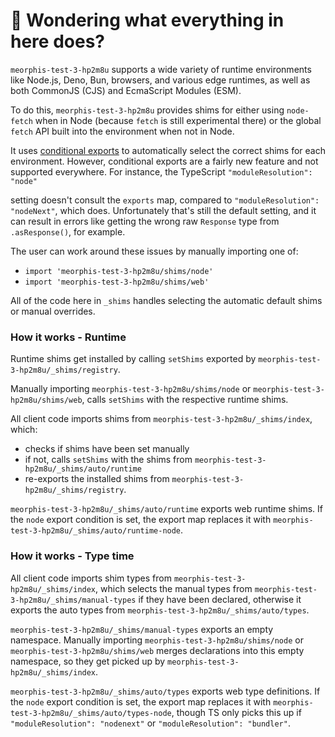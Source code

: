 # 👋 Wondering what everything in here does?

`meorphis-test-3-hp2m8u` supports a wide variety of runtime environments like Node.js, Deno, Bun, browsers, and various
edge runtimes, as well as both CommonJS (CJS) and EcmaScript Modules (ESM).

To do this, `meorphis-test-3-hp2m8u` provides shims for either using `node-fetch` when in Node (because `fetch` is still experimental there) or the global `fetch` API built into the environment when not in Node.

It uses [conditional exports](https://nodejs.org/api/packages.html#conditional-exports) to
automatically select the correct shims for each environment. However, conditional exports are a fairly new
feature and not supported everywhere. For instance, the TypeScript `"moduleResolution": "node"`

setting doesn't consult the `exports` map, compared to `"moduleResolution": "nodeNext"`, which does.
Unfortunately that's still the default setting, and it can result in errors like
getting the wrong raw `Response` type from `.asResponse()`, for example.

The user can work around these issues by manually importing one of:

- `import 'meorphis-test-3-hp2m8u/shims/node'`
- `import 'meorphis-test-3-hp2m8u/shims/web'`

All of the code here in `_shims` handles selecting the automatic default shims or manual overrides.

### How it works - Runtime

Runtime shims get installed by calling `setShims` exported by `meorphis-test-3-hp2m8u/_shims/registry`.

Manually importing `meorphis-test-3-hp2m8u/shims/node` or `meorphis-test-3-hp2m8u/shims/web`, calls `setShims` with the respective runtime shims.

All client code imports shims from `meorphis-test-3-hp2m8u/_shims/index`, which:

- checks if shims have been set manually
- if not, calls `setShims` with the shims from `meorphis-test-3-hp2m8u/_shims/auto/runtime`
- re-exports the installed shims from `meorphis-test-3-hp2m8u/_shims/registry`.

`meorphis-test-3-hp2m8u/_shims/auto/runtime` exports web runtime shims.
If the `node` export condition is set, the export map replaces it with `meorphis-test-3-hp2m8u/_shims/auto/runtime-node`.

### How it works - Type time

All client code imports shim types from `meorphis-test-3-hp2m8u/_shims/index`, which selects the manual types from `meorphis-test-3-hp2m8u/_shims/manual-types` if they have been declared, otherwise it exports the auto types from `meorphis-test-3-hp2m8u/_shims/auto/types`.

`meorphis-test-3-hp2m8u/_shims/manual-types` exports an empty namespace.
Manually importing `meorphis-test-3-hp2m8u/shims/node` or `meorphis-test-3-hp2m8u/shims/web` merges declarations into this empty namespace, so they get picked up by `meorphis-test-3-hp2m8u/_shims/index`.

`meorphis-test-3-hp2m8u/_shims/auto/types` exports web type definitions.
If the `node` export condition is set, the export map replaces it with `meorphis-test-3-hp2m8u/_shims/auto/types-node`, though TS only picks this up if `"moduleResolution": "nodenext"` or `"moduleResolution": "bundler"`.
